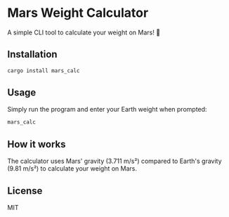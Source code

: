 # Mars Weight Calculator

A simple CLI tool to calculate your weight on Mars! 🚀

## Installation

```bash
cargo install mars_calc
```

## Usage

Simply run the program and enter your Earth weight when prompted:

```bash
mars_calc
```

## How it works

The calculator uses Mars' gravity (3.711 m/s²) compared to Earth's gravity (9.81 m/s²) to calculate your weight on Mars.

## License

MIT
